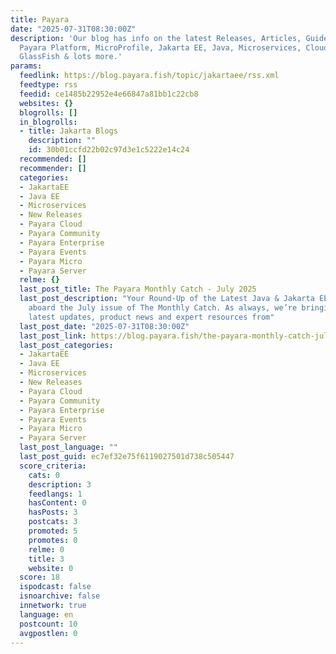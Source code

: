 ```yaml
---
title: Payara
date: "2025-07-31T08:30:00Z"
description: 'Our blog has info on the latest Releases, Articles, Guides & News. Covering:
  Payara Platform, MicroProfile, Jakarta EE, Java, Microservices, Cloud, Security,
  GlassFish & lots more.'
params:
  feedlink: https://blog.payara.fish/topic/jakartaee/rss.xml
  feedtype: rss
  feedid: ce1485b22952e4e66847a81bb1c22cb8
  websites: {}
  blogrolls: []
  in_blogrolls:
  - title: Jakarta Blogs
    description: ""
    id: 30b01ccfd22b02c97d3e1c5222e14c24
  recommended: []
  recommender: []
  categories:
  - JakartaEE
  - Java EE
  - Microservices
  - New Releases
  - Payara Cloud
  - Payara Community
  - Payara Enterprise
  - Payara Events
  - Payara Micro
  - Payara Server
  relme: {}
  last_post_title: The Payara Monthly Catch - July 2025
  last_post_description: "Your Round-Up of the Latest Java & Jakarta EE News. \n Welcome
    aboard the July issue of The Monthly Catch. As always, we’re bringing you the
    latest updates, product news and expert resources from"
  last_post_date: "2025-07-31T08:30:00Z"
  last_post_link: https://blog.payara.fish/the-payara-monthly-catch-july-2025
  last_post_categories:
  - JakartaEE
  - Java EE
  - Microservices
  - New Releases
  - Payara Cloud
  - Payara Community
  - Payara Enterprise
  - Payara Events
  - Payara Micro
  - Payara Server
  last_post_language: ""
  last_post_guid: ec7ef32e75f6119027501d738c505447
  score_criteria:
    cats: 0
    description: 3
    feedlangs: 1
    hasContent: 0
    hasPosts: 3
    postcats: 3
    promoted: 5
    promotes: 0
    relme: 0
    title: 3
    website: 0
  score: 18
  ispodcast: false
  isnoarchive: false
  innetwork: true
  language: en
  postcount: 10
  avgpostlen: 0
---
```

